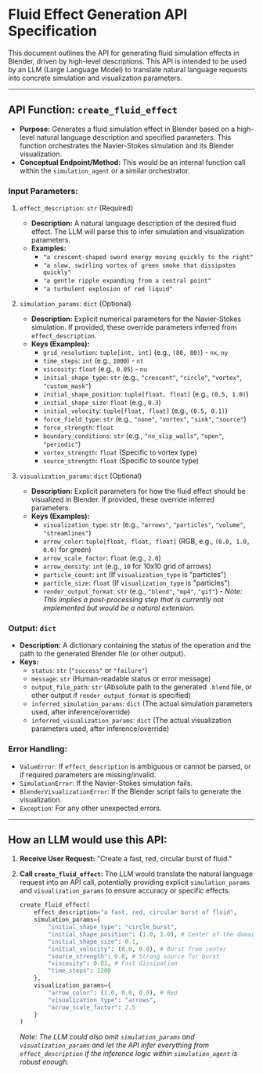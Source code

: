# Fluid Effect Generation API Specification

This document outlines the API for generating fluid simulation effects in Blender, driven by high-level descriptions. This API is intended to be used by an LLM (Large Language Model) to translate natural language requests into concrete simulation and visualization parameters.

---

## API Function: `create_fluid_effect`

*   **Purpose:** Generates a fluid simulation effect in Blender based on a high-level natural language description and specified parameters. This function orchestrates the Navier-Stokes simulation and its Blender visualization.
*   **Conceptual Endpoint/Method:** This would be an internal function call within the `simulation_agent` or a similar orchestrator.

### Input Parameters:

1.  `effect_description`: `str` (Required)
    *   **Description:** A natural language description of the desired fluid effect. The LLM will parse this to infer simulation and visualization parameters.
    *   **Examples:**
        *   `"a crescent-shaped sword energy moving quickly to the right"`
        *   `"a slow, swirling vortex of green smoke that dissipates quickly"`
        *   `"a gentle ripple expanding from a central point"`
        *   `"a turbulent explosion of red liquid"`

2.  `simulation_params`: `dict` (Optional)
    *   **Description:** Explicit numerical parameters for the Navier-Stokes simulation. If provided, these override parameters inferred from `effect_description`.
    *   **Keys (Examples):**
        *   `grid_resolution`: `tuple[int, int]` (e.g., `(80, 80)`) - `nx`, `ny`
        *   `time_steps`: `int` (e.g., `1000`) - `nt`
        *   `viscosity`: `float` (e.g., `0.05`) - `nu`
        *   `initial_shape_type`: `str` (e.g., `"crescent"`, `"circle"`, `"vortex"`, `"custom_mask"`)
        *   `initial_shape_position`: `tuple[float, float]` (e.g., `(0.5, 1.0)`)
        *   `initial_shape_size`: `float` (e.g., `0.3`)
        *   `initial_velocity`: `tuple[float, float]` (e.g., `(0.5, 0.1)`)
        *   `force_field_type`: `str` (e.g., `"none"`, `"vortex"`, `"sink"`, `"source"`)
        *   `force_strength`: `float`
        *   `boundary_conditions`: `str` (e.g., `"no_slip_walls"`, `"open"`, `"periodic"`)
        *   `vortex_strength`: `float` (Specific to vortex type)
        *   `source_strength`: `float` (Specific to source type)

3.  `visualization_params`: `dict` (Optional)
    *   **Description:** Explicit parameters for how the fluid effect should be visualized in Blender. If provided, these override inferred parameters.
    *   **Keys (Examples):**
        *   `visualization_type`: `str` (e.g., `"arrows"`, `"particles"`, `"volume"`, `"streamlines"`)
        *   `arrow_color`: `tuple[float, float, float]` (RGB, e.g., `(0.0, 1.0, 0.0)` for green)
        *   `arrow_scale_factor`: `float` (e.g., `2.0`)
        *   `arrow_density`: `int` (e.g., `10` for 10x10 grid of arrows)
        *   `particle_count`: `int` (If `visualization_type` is "particles")
        *   `particle_size`: `float` (If `visualization_type` is "particles")
        *   `render_output_format`: `str` (e.g., `"blend"`, `"mp4"`, `"gif"`) - *Note: This implies a post-processing step that is currently not implemented but would be a natural extension.*

### Output: `dict`

*   **Description:** A dictionary containing the status of the operation and the path to the generated Blender file (or other output).
*   **Keys:**
    *   `status`: `str` (`"success"` or `"failure"`)
    *   `message`: `str` (Human-readable status or error message)
    *   `output_file_path`: `str` (Absolute path to the generated `.blend` file, or other output if `render_output_format` is specified)
    *   `inferred_simulation_params`: `dict` (The actual simulation parameters used, after inference/override)
    *   `inferred_visualization_params`: `dict` (The actual visualization parameters used, after inference/override)

### Error Handling:

*   `ValueError`: If `effect_description` is ambiguous or cannot be parsed, or if required parameters are missing/invalid.
*   `SimulationError`: If the Navier-Stokes simulation fails.
*   `BlenderVisualizationError`: If the Blender script fails to generate the visualization.
*   `Exception`: For any other unexpected errors.

---

## How an LLM would use this API:

1.  **Receive User Request:** "Create a fast, red, circular burst of fluid."
2.  **Call `create_fluid_effect`:** The LLM would translate the natural language request into an API call, potentially providing explicit `simulation_params` and `visualization_params` to ensure accuracy or specific effects.

    ```python
    create_fluid_effect(
        effect_description="a fast, red, circular burst of fluid",
        simulation_params={
            "initial_shape_type": "circle_burst",
            "initial_shape_position": (1.0, 1.0), # Center of the domain
            "initial_shape_size": 0.1,
            "initial_velocity": (0.0, 0.0), # Burst from center
            "source_strength": 0.8, # Strong source for burst
            "viscosity": 0.01, # Fast dissipation
            "time_steps": 1200
        },
        visualization_params={
            "arrow_color": (1.0, 0.0, 0.0), # Red
            "visualization_type": "arrows",
            "arrow_scale_factor": 2.5
        }
    )
    ```
    *Note: The LLM could also omit `simulation_params` and `visualization_params` and let the API infer everything from `effect_description` if the inference logic within `simulation_agent` is robust enough.*
